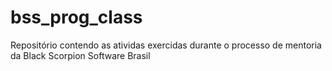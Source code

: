 # bss_prog_class
Repositório contendo as atividas exercidas durante o processo de mentoria da Black Scorpion Software Brasil
